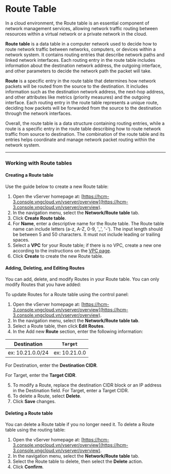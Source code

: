 # Route Table

In a cloud environment, the Route table is an essential component of network management services, allowing network traffic routing between resources within a virtual network or a private network in the cloud.

**Route table** is a data table in a computer network used to decide how to route network traffic between networks, computers, or devices within a network system. It contains routing entries that describe network paths and linked network interfaces. Each routing entry in the route table includes information about the destination network address, the outgoing interface, and other parameters to decide the network path the packet will take.

**Route** is a specific entry in the route table that determines how network packets will be routed from the source to the destination. It includes information such as the destination network address, the next-hop address, and other attributes like metrics (priority measures) and the outgoing interface. Each routing entry in the route table represents a unique route, deciding how packets will be forwarded from the source to the destination through the network interfaces.

Overall, the route table is a data structure containing routing entries, while a route is a specific entry in the route table describing how to route network traffic from source to destination. The combination of the route table and its entries helps coordinate and manage network packet routing within the network system.

***

### Working with Route tables <a href="#routetable-lamviecvoiroutetable" id="routetable-lamviecvoiroutetable"></a>

#### Creating a Route table <a href="#routetable-taoroutetable" id="routetable-taoroutetable"></a>

Use the guide below to create a new Route table:

1. Open the vServer homepage at: [https://hcm-3.console.vngcloud.vn/vserver/overview](https://hcm-3.console.vngcloud.vn/vserver/overview).
2. In the navigation menu, select the **Network/Route table** tab.
3. Click **Create Route table**.
4. For **Name**, enter a descriptive name for the Route table. The Route table name can include letters (a-z, A-Z, 0-9, '\_', '-'). The input length should be between 5 and 50 characters. It must not include leading or trailing spaces.
5. Select a **VPC** for your Route table; if there is no VPC, create a new one according to the instructions on the [VPC page](../virtual-private-cloud-vpc.md).
6. Click **Create** to create the new Route table.

#### Adding, Deleting, and Editing Routes <a href="#routetable-them-xoa-suaroute" id="routetable-them-xoa-suaroute"></a>

You can add, delete, and modify Routes in your Route table. You can only modify Routes that you have added:&#x20;

To update Routes for a Route table using the control panel:

1. Open the vServer homepage at: [https://hcm-3.console.vngcloud.vn/vserver/overview](https://hcm-3.console.vngcloud.vn/vserver/overview).
2. In the navigation menu, select the **Network/Route table tab**.
3. Select a Route table, then click **Edit Routes**.
4. In the Add new **Route** section, enter the following information:

| Destination      | `Target`      |
| ---------------- | ------------- |
| ex: 10.21.0.0/24 | ex: 10.21.0.0 |

For Destination, enter the **Destination CIDR**.

For Target, enter the **Target CIDR**.

5. To modify a Route, replace the destination CIDR block or an IP address in the Destination field. For Target, enter a Target CIDR.
6. To delete a Route, select **Delete**.
7. Click **Save** changes.

#### Deleting a Route table&#x20;

You can delete a Route table if you no longer need it. To delete a Route table using the routing table:

1. Open the vServer homepage at: [https://hcm-3.console.vngcloud.vn/vserver/overview](https://hcm-3.console.vngcloud.vn/vserver/overview).
2. In the navigation menu, select the **Network/Route table** tab.
3. Select the Route table to delete, then select the **Delete** action.
4. Click **Confirm**.
